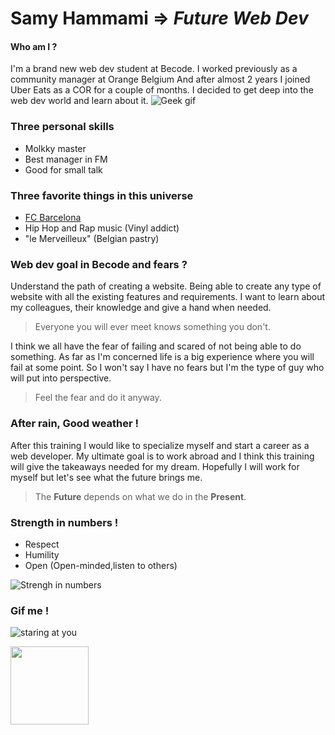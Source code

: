 # Samy Hammami => *Future Web Dev*

#### Who am I ?

I'm a brand new web dev student at Becode. I worked previously as a community manager at Orange Belgium 
And after almost 2 years I joined Uber Eats as a COR for a couple of months. I decided to get deep into the web dev world and learn about it. 
![Geek gif](https://media.giphy.com/media/L8K62iTDkzGX6/giphy.gif)

### Three personal skills
- Molkky master
- Best manager in FM
- Good for small talk

### Three favorite things in this universe
- [FC Barcelona](https://www.fcbarcelona.com/en/)
- Hip Hop and Rap music (Vinyl addict)
- "le Merveilleux" (Belgian pastry)

### Web dev goal in Becode and fears ?
Understand the path of creating a website. Being able to create any type of website with all the existing features and requirements. I want to learn about my colleagues, their knowledge and give a hand when needed. 
> Everyone you will ever meet knows something you don't.

I think we all have the fear of failing and scared of not being able to do something. As far as I'm concerned life is a big experience where you will fail at some point. So I won't say I have no fears but I'm the type of guy who will put into perspective.
> Feel the fear and do it anyway.

### After rain, Good weather !
After this training I would like to specialize myself and start a career as a web developer. My ultimate goal is to work abroad and I think this training will give the takeaways needed for my dream. Hopefully I will work for myself but let's see what the future brings me.
> The **Future** depends on what we do in the **Present**.

### Strength in numbers !
- Respect
- Humility
- Open (Open-minded,listen to others)

![Strengh in numbers](https://media.giphy.com/media/l0IybqSwBsuNuM3pC/giphy.gif)

### Gif me !
![staring at you](https://media.giphy.com/media/13n7XeyIXEIrbG/giphy.gif)









<img src="https://becode.org/app/uploads/2020/03/cropped-becode-logo-seal.png" width="125" height="125"/>






